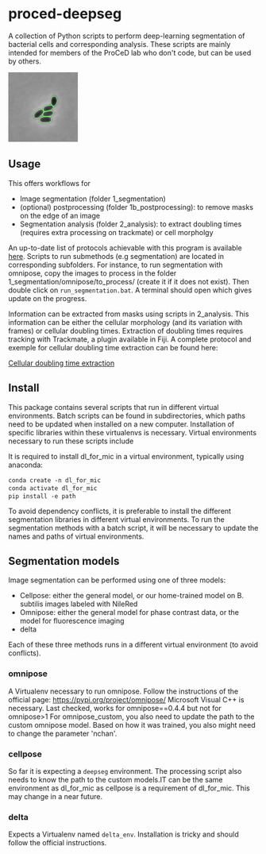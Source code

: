# proced-deepseg

A collection of Python scripts to perform deep-learning segmentation of bacterial cells and corresponding analysis. These scripts are mainly intended for members of the ProCeD lab who don't code, but can be used by others.

![Growth of S. pneumoniae cells automatically monitored with deep learning](https://github.com/aurelien-barbotin/proced-deepseg/blob/main/illustration/illustration_1-1.gif)

## Usage

This offers workflows for
 - Image segmentation (folder 1_segmentation)
 - (optional) postprocessing (folder 1b_postprocessing): to remove masks on the edge of an image
 - Segmentation analysis (folder 2_analysis): to extract doubling times (requires extra processing on trackmate) or cell morpholgy
 
An up-to-date list of protocols achievable with this program is available [here](https://github.com/aurelien-barbotin/proced-deepseg/blob/main/protocols/). Scripts to run submethods (e.g segmentation) are located in corresponding subfolders. For instance, to run segmentation with omnipose, copy the images to process in the folder 1_segmentation/omnipose/to_process/ (create it if it does not exist). Then double click on `run_segmentation.bat`. A terminal should open which gives update on the progress.

Information can be extracted from masks using scripts in 2_analysis. This information can be either the cellular morphology (and its variation with frames) or cellular doubling times. Extraction of doubling times requires tracking with Trackmate, a plugin available in Fiji. A complete protocol and exemple for cellular doubling time extraction can be found here:

[Cellular doubling time extraction](https://github.com/aurelien-barbotin/proced-deepseg/blob/main/protocols/protocol_divtimes.md)

## Install

This package contains several scripts that run in different virtual environments. Batch scripts can be found in subdirectories, which paths need to be updated when installed on a new computer. Installation of specific libraries within these virtualenvs is necessary. Virtual environments necessary to run these scripts include

It is required to install dl_for_mic in a virtual environment, typically using anaconda:

```
conda create -n dl_for_mic
conda activate dl_for_mic
pip install -e path
```

To avoid dependency conflicts, it is preferable to install the different segmentation libraries in different virtual environments. To run the segmentation methods with a batch script, it will be necessary to update the names and paths of virtual environments.

## Segmentation models

Image segmentation can be performed using one of three models:
 - Cellpose: either the general model, or our home-trained model on B. subtilis images labeled with NileRed
 - Omnipose: either the general model for phase contrast data, or the model for fluorescence imaging
 - delta

Each of these three methods runs in a different virtual environment (to avoid conflicts).

### omnipose
A Virtualenv necessary to run omnipose. Follow the instructions of the official page: https://pypi.org/project/omnipose/
Microsoft Visual C++ is necessary. Last checked, works for omnipose==0.4.4 but not for omnipose>1 For omnipose_custom, you also need to update the path to the custom omnipose model. Based on how it was trained, you also might need to change the parameter 'nchan'.

### cellpose
So far it is expecting a `deepseg` environment. The processing script also needs to know the path to the custom models.IT can be the same environment as dl_for_mic as cellpose is a requirement of dl_for_mic. This may change in a near future.

### delta
Expects a Virtualenv named `delta_env`. Installation is tricky and should follow the official instructions.
